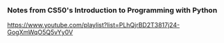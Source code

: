 ### Notes from CS50's Introduction to Programming with Python

https://www.youtube.com/playlist?list=PLhQjrBD2T3817j24-GogXmWqO5Q5vYy0V
